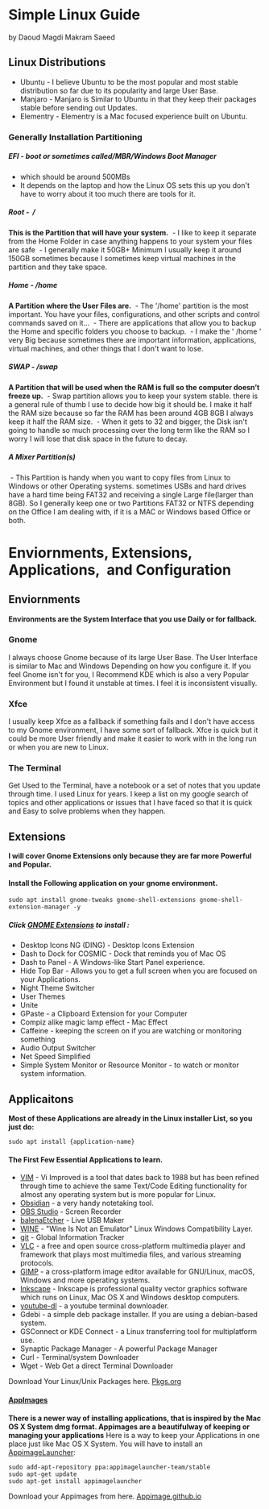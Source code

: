 # Simple Linux Guide

by Daoud Magdi Makram Saeed

## Linux Distributions

- Ubuntu - I believe Ubuntu to be the most popular and most stable distribution so far due to its popularity and large User Base.
- Manjaro - Manjaro is Similar to Ubuntu in that they keep their packages stable before sending out Updates.
- Elementry - Elementry is a Mac focused experience built on Ubuntu.

### Generally Installation Partitioning

##### EFI - boot or sometimes called/MBR/Windows Boot Manager
- which should be around 500MBs
- It depends on the laptop and how the Linux OS sets this up you don't have to worry about it too much there are tools for it.

##### Root -  /
**This is the Partition that will have your system.**
 - I like to keep it separate from the Home Folder in case anything happens to your system your files are safe
 - I generally make it 50GB+ Minimum I usually keep it around 150GB sometimes because I sometimes keep virtual machines in the partition and they take space.

##### Home - /home
**A Partition where the User Files are.**
 - The '/home' partition is the most important. You have your files, configurations, and other scripts and control commands saved on it... 
 - There are applications that allow you to backup the Home and specific folders you choose to backup. 
 - I make the ' /home ' very Big because sometimes there are important information, applications, virtual machines, and other things that I don't want to lose.

##### SWAP - /swap
**A Partition that will be used when the RAM is full so the computer doesn’t freeze up.**
 - Swap partition allows you to keep your system stable. there is a general rule of thumb I use to decide how big it should be. I make it half the RAM size because so far the RAM has been around 4GB 8GB I always keep it half the RAM size.
 - When it gets to 32 and bigger, the Disk isn't going to handle so much processing over the long term like the RAM so I worry I will lose that disk space in the future to decay.

#####  A Mixer Partition(s)
 - This Partition is handy when you want to copy files from Linux to Windows or other Operating systems. sometimes USBs and hard drives have a hard time being FAT32 and receiving a single Large file(larger than 8GB). So I generally keep one or two Partitions FAT32 or NTFS depending on the Office I am dealing with, if it is a MAC or Windows based Office or both.

# Enviornments, Extensions, Applications,  and Configuration

## Enviornments
**Environments are the System Interface that you use Daily or for fallback.** 

### Gnome
I always choose Gnome because of its large User Base. The User Interface is similar to Mac and Windows Depending on how you configure it. If you feel Gnome isn't for you, I Recommend KDE which is also a very Popular Environment but I found it unstable at times. I feel it is inconsistent visually.

### Xfce
I usually keep Xfce as a fallback if something fails and I don't have access to my Gnome environment, I have some sort of fallback. Xfce is quick but it could be more User friendly and make it easier to work with in the long run or when you are new to Linux.

### The Terminal
Get Used to the Terminal, have a notebook or a set of notes that you update through time. I used Linux for years. I keep a list on my google search of topics and other applications or issues that I have faced so that it is quick and Easy to solve problems when they happen.

## Extensions
**I will cover Gnome Extensions only because they are far more Powerful and Popular.**

#### Install the Following application on your gnome environment.

```
sudo apt install gnome-tweaks gnome-shell-extensions gnome-shell-extension-manager -y
```

##### Click [GNOME Extensions](https://extensions.gnome.org/) to install : 
- Desktop Icons NG (DING) - Desktop Icons Extension
- Dash to Dock for COSMIC - Dock that reminds you of Mac OS
- Dash to Panel - A Windows-like Start Panel experience.
- Hide Top Bar - Allows you to get a full screen when you are focused on your Applications.
- Night Theme Switcher
- User Themes
- Unite
- GPaste - a Clipboard Extension for your Computer
- Compiz alike magic lamp effect - Mac Effect
- Caffeine - keeping the screen on if you are watching or monitoring something
- Audio Output Switcher
- Net Speed Simplified
- Simple System Monitor or Resource Monitor - to watch or monitor system information.
 
## Applicaitons

**Most of these Applications are already in the Linux installer List, so you just do:**
```
sudo apt install {application-name}
```
#### The First Few Essential Applications to learn.
- [VIM](https://github.com/dmakram/Development-Guide/tree/main/Vim-Neovim) - Vi Improved is a tool that dates back to 1988 but has been refined through time to achieve the same Text/Code Editing functionality for almost any operating system but is more popular for Linux.
- [Obsidian](https://obsidian.md/) - a very handy notetaking tool.
- [OBS Studio](https://obsproject.com/) - Screen Recorder
- [balenaEtcher](https://www.balena.io/etcher/) - Live USB Maker
- [WINE](https://www.winehq.org/) - "Wine Is Not an Emulator" Linux Windows Compatibility Layer.
- [git](https://git-scm.com/) - Global Information Tracker 
- [VLC](https://www.videolan.org/vlc/) - a free and open source cross-platform multimedia player and framework that plays most multimedia files, and various streaming protocols.
- [GIMP](https://www.gimp.org/) -  a cross-platform image editor available for GNU/Linux, macOS, Windows and more operating systems.
- [Inkscape](https://inkscape.org/) - Inkscape is professional quality vector graphics software which runs on Linux, Mac OS X and Windows desktop computers.
- [youtube-dl](https://youtube-dl.org/) - a youtube terminal downloader. 
- Gdebi - a simple deb package installer. If you are using a debian-based system.
- GSConnect or KDE Connect - a Linux transferring tool for multiplatform use.
- Synaptic Package Manager - A powerful Package Manager
- Curl - Terminal/system Downloader
- Wget - Web Get a direct Terminal Downloader

Download Your Linux/Unix Packages here. [Pkgs.org](https://pkgs.org/) 


#### [AppImages](https://appimage.org/)
**There is a newer way of installing applications, that is inspired by the Mac OS X System dmg format. Appimages are a beautifulway of keeping or managing your applications**
Here is a way to keep your Applications in one place just like Mac OS X System.
You will have to install an [AppimageLauncher](https://github.com/TheAssassin/AppImageLauncher):
```
sudo add-apt-repository ppa:appimagelauncher-team/stable
sudo apt-get update
sudo apt-get install appimagelauncher
```

Download your Appimages from here. [Appimage.github.io](https://appimage.github.io/)
